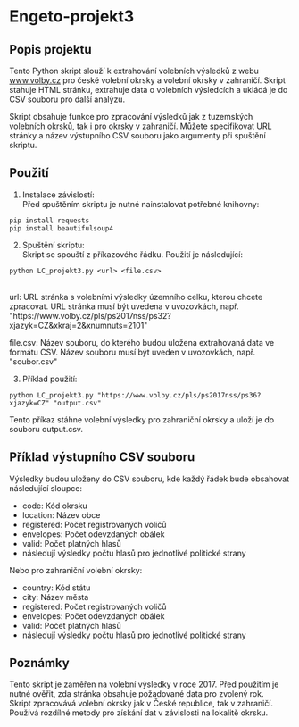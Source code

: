 # Engeto-projekt3
## Popis projektu
Tento Python skript slouží k extrahování volebních výsledků z webu www.volby.cz pro české volební okrsky a volební okrsky v zahraničí. Skript stahuje HTML stránku, extrahuje data o volebních výsledcích a ukládá je do CSV souboru pro další analýzu.<br/>

Skript obsahuje funkce pro zpracování výsledků jak z tuzemských volebních okrsků, tak i pro okrsky v zahraničí. Můžete specifikovat URL stránky a název výstupního CSV souboru jako argumenty při spuštění skriptu.<br/>

## Použití
1. Instalace závislostí:<br/> Před spuštěním skriptu je nutné nainstalovat potřebné knihovny:
```
pip install requests 
pip install beautifulsoup4
```

2. Spuštění skriptu:<br/> Skript se spouští z příkazového řádku. Použití je následující:
```
python LC_projekt3.py <url> <file.csv>
```
   
<br/>
url: URL stránka s volebními výsledky územního celku, kterou chcete zpracovat. URL stránka musí být uvedena v uvozovkách, např. "https://www.volby.cz/pls/ps2017nss/ps32?xjazyk=CZ&xkraj=2&xnumnuts=2101"<br/>

file.csv: Název souboru, do kterého budou uložena extrahovaná data ve formátu CSV. Název souboru musí být uveden v uvozovkách, např. "soubor.csv"<br/>

3. Příklad použití:
```
python LC_projekt3.py "https://www.volby.cz/pls/ps2017nss/ps36?xjazyk=CZ" "output.csv"
```
   
Tento příkaz stáhne volební výsledky pro zahraniční okrsky a uloží je do souboru output.csv.

## Příklad výstupního CSV souboru<br/>
Výsledky budou uloženy do CSV souboru, kde každý řádek bude obsahovat následující sloupce:<br/>
- code: Kód okrsku
- location: Název obce
- registered: Počet registrovaných voličů
- envelopes: Počet odevzdaných obálek
- valid: Počet platných hlasů
- následují výsledky počtu hlasů pro jednotlivé politické strany

Nebo pro zahraniční volební okrsky:<br/>
- country: Kód státu
- city: Název města
- registered: Počet registrovaných voličů
- envelopes: Počet odevzdaných obálek
- valid: Počet platných hlasů
- následují výsledky počtu hlasů pro jednotlivé politické strany

## Poznámky<br/>
Tento skript je zaměřen na volební výsledky v roce 2017. Před použitím je nutné ověřit, zda stránka obsahuje požadované data pro zvolený rok.<br/>
Skript zpracovává volební okrsky jak v České republice, tak v zahraničí. Používá rozdílné metody pro získání dat v závislosti na lokalitě okrsku.<br/>
